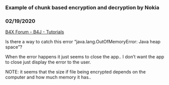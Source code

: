### Example of chunk based encryption and decryption by Nokia
### 02/19/2020
[B4X Forum - B4J - Tutorials](https://www.b4x.com/android/forum/threads/114141/)

Is there a way to catch this error “java.lang.OutOfMemoryError: Java heap space”?  
  
When the error happens it just seems to close the app.. I don’t want the app to close just display the error to the user.  
  
NOTE: it seems that the size if file being encrypted depends on the computer and how much memory it has..